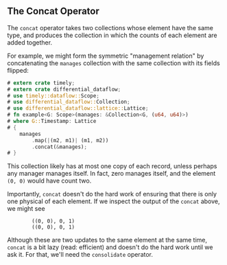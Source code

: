 ## The Concat Operator

The `concat` operator takes two collections whose element have the same type, and produces the collection in which the counts of each element are added together.

For example, we might form the symmetric "management relation" by concatenating the `manages` collection with the same collection with its fields flipped:

```rust
# extern crate timely;
# extern crate differential_dataflow;
# use timely::dataflow::Scope;
# use differential_dataflow::Collection;
# use differential_dataflow::lattice::Lattice;
# fn example<G: Scope>(manages: &Collection<G, (u64, u64)>)
# where G::Timestamp: Lattice
# {
    manages
        .map(|(m2, m1)| (m1, m2))
        .concat(&manages);
# }
```

This collection likely has at most one copy of each record, unless perhaps any manager manages itself. In fact, zero manages itself, and the element `(0, 0)` would have count two.

Importantly, `concat` doesn't do the hard work of ensuring that there is only one physical of each element. If we inspect the output of the `concat` above, we might see

```ignore
        ((0, 0), 0, 1)
        ((0, 0), 0, 1)
```

Although these are two updates to the same element at the same time, `concat` is a bit lazy (read: efficient) and doesn't do the hard work until we ask it. For that, we'll need the `consolidate` operator.
